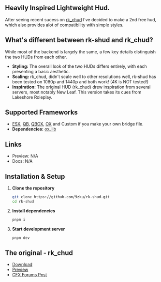 ## **Heavily Inspired Lightweight Hud.**
After seeing recent sucess on [rk_chud](https://github.com/9zku/rk_chud) I've decided to make a 2nd free hud, which also provides alot of compatibility with simple styles.

## **What's different between rk-shud and rk_chud?**
While most of the backend is largely the same, a few key details distinguish the two HUDs from each other.
- **Styling:** The overall look of the two HUDs differs entirely, with each presenting a basic aesthetic.
- **Scaling:** rk_chud, didn't scale well to other resolutions well, rk-shud has been tested on 1080p and 1440p and both work! (4K is NOT tested!)
- **Inspiration:** The original HUD (rk_chud) drew inspiration from several servers, most notably New Leaf. This version takes its cues from Lakeshore Roleplay.
 
## **Supported Frameworks**
- [ESX](https://github.com/esx-framework/esx_core/tree/main/%5Bcore%5D), [QB](https://github.com/qbcore-framework/qb-core), [QBOX](https://github.com/Qbox-project/qbx_core/tree/main), [OX](https://github.com/CommunityOx/ox_core) and Custom if you make your own bridge file.
- **Dependencies:** [ox_lib](https://github.com/CommunityOx/ox_lib)

## **Links**
- Preview: N/A
- Docs: N/A

## Installation & Setup

1. **Clone the repository**
   ```bash
   git clone https://github.com/9zku/rk-shud.git
   cd rk-shud
   ```

2. **Install dependencies**
   ```bash
   pnpm i
   ```

3. **Start development server**
   ```bash
   pnpm dev
   ```

## **The original - rk_chud**
- [Download](https://github.com/9zku/rk_chud)
- [Preview](https://youtu.be/_WwuhDGCQig?si=5dra2kWPlne4zFaW)
- [CFX Forums Post](https://forum.cfx.re/t/free-hud-esx-qbox-qb-ox/5337852/8)
